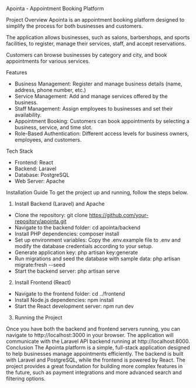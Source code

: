Apointa - Appointment Booking Platform

Project Overview
Apointa is an appointment booking platform designed to simplify the process for both businesses
and customers.

The application allows businesses, such as salons, barbershops, and sports facilities, to register,
manage their services, staff, and accept reservations.

Customers can browse businesses by category and city, and book appointments for various
services.

Features
- Business Management: Register and manage business details (name, address, phone number,
etc.)
- Service Management: Add and manage services offered by the business.
- Staff Management: Assign employees to businesses and set their availability.
- Appointment Booking: Customers can book appointments by selecting a business, service, and
time slot.
- Role-Based Authentication: Different access levels for business owners, employees, and
customers.

Tech Stack
- Frontend: React
- Backend: Laravel
- Database: PostgreSQL
- Web Server: Apache

Installation Guide
To get the project up and running, follow the steps below.

1. Install Backend (Laravel) and Apache
- Clone the repository:
git clone https://github.com/your-repository/apointa.git
- Navigate to the backend folder:
cd apointa/backend
- Install PHP dependencies:
composer install
- Set up environment variables: Copy the .env.example file to .env and modify the database
credentials according to your setup.
- Generate application key:
php artisan key:generate
- Run migrations and seed the database with sample data:
php artisan migrate:fresh --seed
- Start the backend server:
php artisan serve

2. Install Frontend (React)

- Navigate to the frontend folder:
cd ../frontend
- Install Node.js dependencies:
npm install
- Start the React development server:
npm run dev

3. Running the Project

Once you have both the backend and frontend servers running, you can navigate to
http://localhost:3000 in your browser.
The application will communicate with the Laravel API backend running at http://localhost:8000.
Conclusion
The Apointa platform is a simple, full-stack application designed to help businesses manage
appointments efficiently.
The backend is built with Laravel and PostgreSQL, while the frontend is powered by React.
The project provides a great foundation for building more complex features in the future, such as
payment integrations and more advanced search and filtering options.